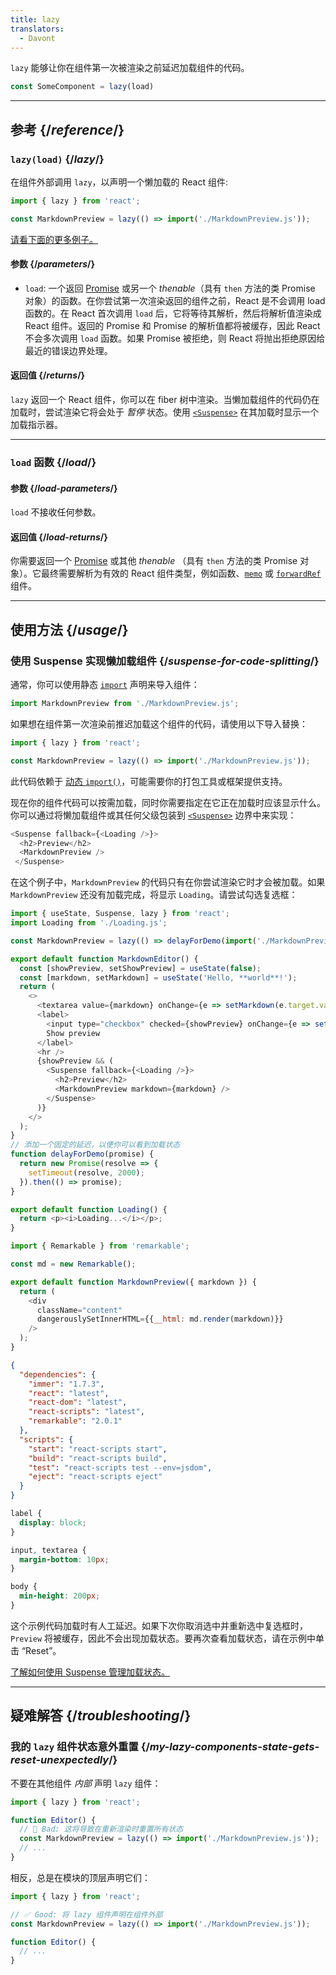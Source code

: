 ```yaml
---
title: lazy
translators:
  - Davont
---
```


<Intro>

`lazy` 能够让你在组件第一次被渲染之前延迟加载组件的代码。

```js
const SomeComponent = lazy(load)
```

</Intro>

<InlineToc />

---

## 参考 {/*reference*/}

### `lazy(load)` {/*lazy*/}

在组件外部调用 `lazy`，以声明一个懒加载的 React 组件:

```js
import { lazy } from 'react';

const MarkdownPreview = lazy(() => import('./MarkdownPreview.js'));
```

[请看下面的更多例子。](#usage)

#### 参数 {/*parameters*/}

* `load`: 一个返回 [Promise](https://developer.mozilla.org/zh-CN/docs/Web/JavaScript/Reference/Global_Objects/Promise) 或另一个 *thenable*（具有 `then` 方法的类 Promise 对象）的函数。在你尝试第一次渲染返回的组件之前，React 是不会调用 load 函数的。在 React 首次调用 `load` 后，它将等待其解析，然后将解析值渲染成 React 组件。返回的 Promise 和 Promise 的解析值都将被缓存，因此 React 不会多次调用 `load` 函数。如果 Promise 被拒绝，则 React 将抛出拒绝原因给最近的错误边界处理。

#### 返回值 {/*returns*/}

`lazy` 返回一个 React 组件，你可以在 fiber 树中渲染。当懒加载组件的代码仍在加载时，尝试渲染它将会处于 *暂停* 状态。使用 [`<Suspense>`](/reference/react/Suspense) 在其加载时显示一个加载指示器。

---

### `load` 函数 {/*load*/}

#### 参数 {/*load-parameters*/}

`load` 不接收任何参数。

#### 返回值 {/*load-returns*/}

你需要返回一个 [Promise](https://developer.mozilla.org/zh-CN/docs/Web/JavaScript/Reference/Global_Objects/Promise) 或其他 *thenable* （具有 `then` 方法的类 Promise 对象）。它最终需要解析为有效的 React 组件类型，例如函数、[`memo`](/reference/react/memo) 或 [`forwardRef`](/reference/react/forwardRef) 组件。

---

## 使用方法 {/*usage*/}

### 使用 Suspense 实现懒加载组件 {/*suspense-for-code-splitting*/}

通常，你可以使用静态 [`import`](https://developer.mozilla.org/zh-CN/docs/Web/JavaScript/Reference/Statements/import) 声明来导入组件：

```js
import MarkdownPreview from './MarkdownPreview.js';
```
如果想在组件第一次渲染前推迟加载这个组件的代码，请使用以下导入替换：

```js
import { lazy } from 'react';

const MarkdownPreview = lazy(() => import('./MarkdownPreview.js'));
```
此代码依赖于 [动态 `import()`](https://developer.mozilla.org/zh-CN/docs/Web/JavaScript/Reference/Operators/import)，可能需要你的打包工具或框架提供支持。

现在你的组件代码可以按需加载，同时你需要指定在它正在加载时应该显示什么。你可以通过将懒加载组件或其任何父级包装到 [`<Suspense>`](/reference/react/Suspense) 边界中来实现：

```js {1,4}
<Suspense fallback={<Loading />}>
  <h2>Preview</h2>
  <MarkdownPreview />
 </Suspense>
```

在这个例子中，`MarkdownPreview` 的代码只有在你尝试渲染它时才会被加载。如果 `MarkdownPreview` 还没有加载完成，将显示 `Loading`。请尝试勾选复选框：

<Sandpack>

```js App.js
import { useState, Suspense, lazy } from 'react';
import Loading from './Loading.js';

const MarkdownPreview = lazy(() => delayForDemo(import('./MarkdownPreview.js')));

export default function MarkdownEditor() {
  const [showPreview, setShowPreview] = useState(false);
  const [markdown, setMarkdown] = useState('Hello, **world**!');
  return (
    <>
      <textarea value={markdown} onChange={e => setMarkdown(e.target.value)} />
      <label>
        <input type="checkbox" checked={showPreview} onChange={e => setShowPreview(e.target.checked)} />
        Show preview
      </label>
      <hr />
      {showPreview && (
        <Suspense fallback={<Loading />}>
          <h2>Preview</h2>
          <MarkdownPreview markdown={markdown} />
        </Suspense>
      )}
    </>
  );
}
// 添加一个固定的延迟，以便你可以看到加载状态
function delayForDemo(promise) {
  return new Promise(resolve => {
    setTimeout(resolve, 2000);
  }).then(() => promise);
}
```

```js Loading.js
export default function Loading() {
  return <p><i>Loading...</i></p>;
}
```

```js MarkdownPreview.js
import { Remarkable } from 'remarkable';

const md = new Remarkable();

export default function MarkdownPreview({ markdown }) {
  return (
    <div
      className="content"
      dangerouslySetInnerHTML={{__html: md.render(markdown)}}
    />
  );
}
```

```json package.json hidden
{
  "dependencies": {
    "immer": "1.7.3",
    "react": "latest",
    "react-dom": "latest",
    "react-scripts": "latest",
    "remarkable": "2.0.1"
  },
  "scripts": {
    "start": "react-scripts start",
    "build": "react-scripts build",
    "test": "react-scripts test --env=jsdom",
    "eject": "react-scripts eject"
  }
}
```

```css
label {
  display: block;
}

input, textarea {
  margin-bottom: 10px;
}

body {
  min-height: 200px;
}
```

</Sandpack>

这个示例代码加载时有人工延迟。如果下次你取消选中并重新选中复选框时，`Preview` 将被缓存，因此不会出现加载状态。要再次查看加载状态，请在示例中单击 “Reset”。

[了解如何使用 Suspense 管理加载状态。](/reference/react/Suspense)

---

## 疑难解答 {/*troubleshooting*/}

### 我的 `lazy` 组件状态意外重置 {/*my-lazy-components-state-gets-reset-unexpectedly*/}

不要在其他组件 *内部* 声明 `lazy` 组件：

```js {4-5}
import { lazy } from 'react';

function Editor() {
  // 🔴 Bad: 这将导致在重新渲染时重置所有状态
  const MarkdownPreview = lazy(() => import('./MarkdownPreview.js'));
  // ...
}
```
相反，总是在模块的顶层声明它们：

```js {3-4}
import { lazy } from 'react';

// ✅ Good: 将 lazy 组件声明在组件外部
const MarkdownPreview = lazy(() => import('./MarkdownPreview.js'));

function Editor() {
  // ...
}
```
